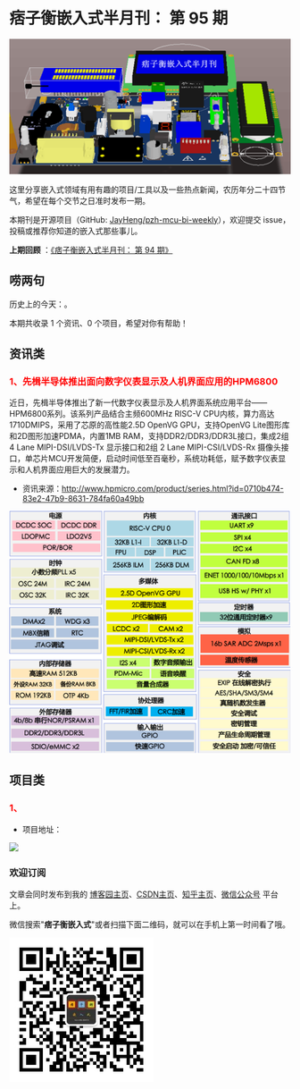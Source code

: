 # 痞子衡嵌入式半月刊： 第 95 期

![](https://raw.githubusercontent.com/JayHeng/pzh-mcu-bi-weekly/master/pics/pzh_mcu_bi_weekly.PNG)

这里分享嵌入式领域有用有趣的项目/工具以及一些热点新闻，农历年分二十四节气，希望在每个交节之日准时发布一期。

本期刊是开源项目（GitHub: [JayHeng/pzh-mcu-bi-weekly](https://github.com/JayHeng/pzh-mcu-bi-weekly)），欢迎提交 issue，投稿或推荐你知道的嵌入式那些事儿。

**上期回顾** ：[《痞子衡嵌入式半月刊： 第 94 期》](https://www.cnblogs.com/henjay724/p/18064655)

## 唠两句

历史上的今天：。

本期共收录 1 个资讯、0 个项目，希望对你有帮助！

## 资讯类

### <font color="red">1、先楫半导体推出面向数字仪表显示及人机界面应用的HPM6800</font>

近日，先楫半导体推出了新一代数字仪表显示及人机界面系统应用平台——HPM6800系列。该系列产品结合主频600MHz RISC-V CPU内核，算力高达1710DMIPS，采用了芯原的高性能2.5D OpenVG GPU，支持OpenVG Lite图形库和2D图形加速PDMA，内置1MB RAM，支持DDR2/DDR3/DDR3L接口，集成2组 4 Lane MIPI-DSI/LVDS-Tx 显示接口和2组 2 Lane MIPI-CSI/LVDS-Rx 摄像头接口，单芯片MCU开发简便，启动时间低至百毫秒，系统功耗低，赋予数字仪表显示和人机界面应用巨大的发展潜力。

 * 资讯来源：http://www.hpmicro.com/product/series.html?id=0710b474-83e2-47b9-8631-784fa60a49bb

![](https://raw.githubusercontent.com/JayHeng/pzh-mcu-bi-weekly/master/pics/issue-095/hpm6800.png)

## 项目类

### <font color="red">1、</font>


 * 项目地址：



![](https://raw.githubusercontent.com/JayHeng/pzh-mcu-bi-weekly/master/pics/issue-095/.PNG)



### 欢迎订阅

文章会同时发布到我的 [博客园主页](https://www.cnblogs.com/henjay724/)、[CSDN主页](https://blog.csdn.net/henjay724)、[知乎主页](https://www.zhihu.com/people/henjay724)、[微信公众号](http://weixin.sogou.com/weixin?type=1&query=痞子衡嵌入式) 平台上。

微信搜索"__痞子衡嵌入式__"或者扫描下面二维码，就可以在手机上第一时间看了哦。

![](https://raw.githubusercontent.com/JayHeng/pzhmcu-picture/master/wechat/pzhMcu_qrcode_258x258.jpg)

